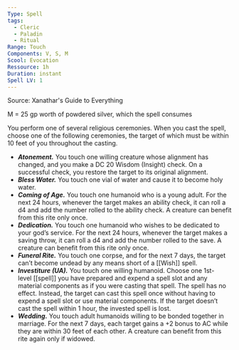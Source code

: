 ```yaml
---
Type: Spell
tags:
  - Cleric
  - Paladin
  - Ritual
Range: Touch
Components: V, S, M
Scool: Evocation
Ressource: 1h
Duration: instant
Spell LV: 1
---
```

Source: Xanathar's Guide to Everything

M = 25 gp worth of powdered silver, which the spell consumes

You perform one of several religious ceremonies. When you cast the spell, choose one of the following ceremonies, the target of which must be within 10 feet of you throughout the casting.
- **_Atonement._** You touch one willing creature whose alignment has changed, and you make a DC 20 Wisdom (Insight) check. On a successful check, you restore the target to its original alignment.
- **_Bless Water._** You touch one vial of water and cause it to become holy water.
- **_Coming of Age._** You touch one humanoid who is a young adult. For the next 24 hours, whenever the target makes an ability check, it can roll a d4 and add the number rolled to the ability check. A creature can benefit from this rite only once.
- **_Dedication._** You touch one humanoid who wishes to be dedicated to your god’s service. For the next 24 hours, whenever the target makes a saving throw, it can roll a d4 and add the number rolled to the save. A creature can benefit from this rite only once.
- **_Funeral Rite._** You touch one corpse, and for the next 7 days, the target can’t become undead by any means short of a [[Wish]] spell.
- **_Investiture (UA)._** You touch one willing humanoid. Choose one 1st-level [[spell]] you have prepared and expend a spell slot and any material components as if you were casting that spell. The spell has no effect. Instead, the target can cast this spell once without having to expend a spell slot or use material components. If the target doesn’t cast the spell within 1 hour, the invested spell is lost.
- **_Wedding._** You touch adult humanoids willing to be bonded together in marriage. For the next 7 days, each target gains a +2 bonus to AC while they are within 30 feet of each other. A creature can benefit from this rite again only if widowed.